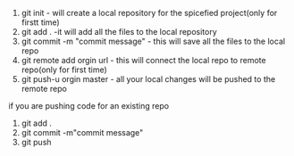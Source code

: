 1. git init - will create a local repository for the spicefied project(only for firstt time)
2. git add . -it will add all the files to the local repository
3. git commit -m "commit message" - this will save all the files to the local repo
4. git remote add orgin url - this will connect the local repo to remote repo(only for first time)
5. git push-u orgin master - all your local changes will be pushed to the remote repo

if you are pushing code for an existing repo
1. git add .
2. git commit -m"commit message"
3. git push